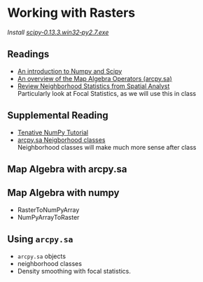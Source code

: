 # Working with Rasters
*Install [scipy‑0.13.3.win32‑py2.7.exe](http://www.lfd.uci.edu/~gohlke/pythonlibs/#scipy)*

## Readings
  * [An introduction to Numpy and Scipy](http://www.engr.ucsb.edu/~shell/che210d/numpy.pdf)
  * [An overview of the Map Algebra Operators (arcpy.sa)](http://resources.arcgis.com/en/help/main/10.1/index.html#/An_overview_of_the_Map_Algebra_Operators/005m000000mm000000/)
  * [Review Neighborhood Statistics from Spatial Analyst](http://resources.arcgis.com/en/help/main/10.1/index.html#/An_overview_of_the_Neighborhood_tools/009z000000qn000000/)  
    Particularly look at Focal Statistics, as we will use this in class
## Supplemental Reading
  * [Tenative NumPy Tutorial](http://wiki.scipy.org/Tentative_NumPy_Tutorial)
  * [arcpy.sa Neigborhood classes](http://resources.arcgis.com/en/help/main/10.1/index.html#/An_overview_of_neighborhood_classes/005m0000001p000000/)  
    Neighborhood classes will make much more sense after class
    
## Map Algebra with arcpy.sa  
  
## Map Algebra with numpy
  * RasterToNumPyArray  
  * NumPyArrayToRaster  

## Using ```arcpy.sa```
  * ```arcpy.sa``` objects
  * neighborhood classes
  * Density smoothing with focal statistics.
